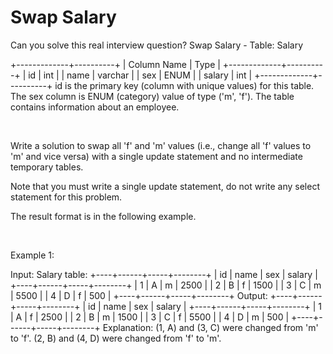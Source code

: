 # Swap Salary

Can you solve this real interview question? Swap Salary - Table: Salary


+-------------+----------+
| Column Name | Type     |
+-------------+----------+
| id          | int      |
| name        | varchar  |
| sex         | ENUM     |
| salary      | int      |
+-------------+----------+
id is the primary key (column with unique values) for this table.
The sex column is ENUM (category) value of type ('m', 'f').
The table contains information about an employee.


 

Write a solution to swap all 'f' and 'm' values (i.e., change all 'f' values to 'm' and vice versa) with a single update statement and no intermediate temporary tables.

Note that you must write a single update statement, do not write any select statement for this problem.

The result format is in the following example.

 

Example 1:


Input: 
Salary table:
+----+------+-----+--------+
| id | name | sex | salary |
+----+------+-----+--------+
| 1  | A    | m   | 2500   |
| 2  | B    | f   | 1500   |
| 3  | C    | m   | 5500   |
| 4  | D    | f   | 500    |
+----+------+-----+--------+
Output: 
+----+------+-----+--------+
| id | name | sex | salary |
+----+------+-----+--------+
| 1  | A    | f   | 2500   |
| 2  | B    | m   | 1500   |
| 3  | C    | f   | 5500   |
| 4  | D    | m   | 500    |
+----+------+-----+--------+
Explanation: 
(1, A) and (3, C) were changed from 'm' to 'f'.
(2, B) and (4, D) were changed from 'f' to 'm'.